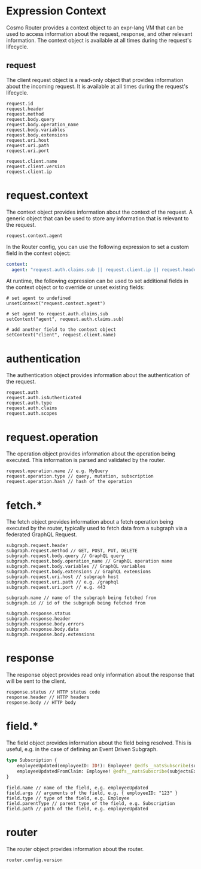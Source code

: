 # Expression Context

Cosmo Router provides a context object to an expr-lang VM that can be used to access information about the request, response, and other relevant information. The context object is available at all times during the request's lifecycle.

## request

The client request object is a read-only object that provides information about the incoming request. It is available at all times during the request's lifecycle.

```
request.id
request.header
request.method
request.body.query
request.body.operation_name
request.body.variables
request.body.extensions
request.uri.host
request.uri.path
request.uri.port

request.client.name
request.client.version
request.client.ip
```

# request.context

The context object provides information about the context of the request. A generic object that can be used to store any information that is relevant to the request.

```
request.context.agent
```

In the Router config, you can use the following expression to set a custom field in the context object:

```yaml
context:
  agent: "request.auth.claims.sub || request.client.ip || request.header.X-Forwarded-For"
```

At runtime, the following expression can be used to set additional fields in the context object or to override or unset existing fields:

```
# set agent to undefined
unsetContext("request.context.agent")
```

```
# set agent to request.auth.claims.sub
setContext("agent", request.auth.claims.sub)
```

```
# add another field to the context object
setContext("client", request.client.name)
```

# authentication

The authentication object provides information about the authentication of the request.

```
request.auth
request.auth.isAuthenticated
request.auth.type
request.auth.claims
request.auth.scopes
```

# request.operation

The operation object provides information about the operation being executed. This information is parsed and validated by the router.

```
request.operation.name // e.g. MyQuery
request.operation.type // query, mutation, subscription
request.operation.hash // hash of the operation
```

# fetch.*

The fetch object provides information about a fetch operation being executed by the router,
typically used to fetch data from a subgraph via a federated GraphQL Request.

```
subgraph.request.header
subgraph.request.method // GET, POST, PUT, DELETE 
subgraph.request.body.query // GraphQL query
subgraph.request.body.operation_name // GraphQL operation name
subgraph.request.body.variables // GraphQL variables
subgraph.request.body.extensions // GraphQL extensions
subgraph.request.uri.host // subgraph host
subgraph.request.uri.path // e.g. /graphql
subgraph.request.uri.port // e.g. 443

subgraph.name // name of the subgraph being fetched from
subgraph.id // id of the subgraph being fetched from

subgraph.response.status
subgraph.response.header
subgraph.response.body.errors
subgraph.response.body.data
subgraph.response.body.extensions
```

# response

The response object provides read only information about the response that will be sent to the client.

```
response.status // HTTP status code
response.header // HTTP headers
response.body // HTTP body
```

# field.*

The field object provides information about the field being resolved.
This is useful, e.g. in the case of defining an Event Driven Subgraph. 

```graphql
type Subscription {
    employeeUpdated(employeeID: ID!): Employee! @edfs__natsSubscribe(subjectsExpr: "'employee.updated.' + field.args.employeeID")
    employeeUpdatedFromClaim: Employee! @edfs__natsSubscribe(subjectsExpr: "'employee.updated.' + request.auth.claims.sub")
}
```

```
field.name // name of the field, e.g. employeeUpdated
field.args // arguments of the field, e.g. { employeeID: "123" }
field.type // type of the field, e.g. Employee
field.parentType // parent type of the field, e.g. Subscription
field.path // path of the field, e.g. employeeUpdated
```

# router

The router object provides information about the router.

```
router.config.version
```